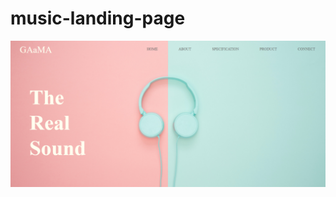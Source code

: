 # music-landing-page

![demo image](https://github.com/Sweety-Akter/music-landing-page/blob/main/gama.png)